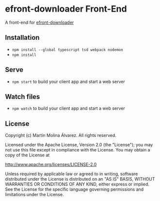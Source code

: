 # efront-downloader Front-End

A front-end for [efront-downloader](https://github.com/tomymolina/efront-downloader)
## Installation

* `npm install --global typescript tsd webpack nodemon`
* `npm install`

## Serve

* `npm start` to build your client app and start a web server

## Watch files
* `npm watch` to build your client app and start a web server

## License
Copyright (c) Martín Molina Álvarez. All rights reserved.

Licensed under the Apache License, Version 2.0 (the "License"); you may not use this file except in compliance with the License. You may obtain a copy of the License at

http://www.apache.org/licenses/LICENSE-2.0

Unless required by applicable law or agreed to in writing, software distributed under the License is distributed on an "AS IS" BASIS, WITHOUT WARRANTIES OR CONDITIONS OF ANY KIND, either express or implied. See the License for the specific language governing permissions and limitations under the License.
